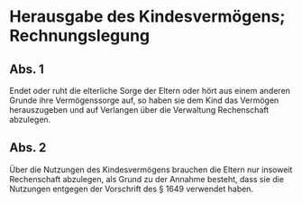 # Herausgabe des Kindesvermögens; Rechnungslegung



## Abs. 1

 Endet oder ruht die elterliche Sorge der Eltern oder hört aus einem anderen Grunde ihre Vermögenssorge auf, so haben sie dem Kind das Vermögen herauszugeben und auf Verlangen über die Verwaltung Rechenschaft abzulegen.

## Abs. 2

 Über die Nutzungen des Kindesvermögens brauchen die Eltern nur insoweit Rechenschaft abzulegen, als Grund zu der Annahme besteht, dass sie die Nutzungen entgegen der Vorschrift des § 1649 verwendet haben. 

